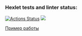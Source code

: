 ### Hexlet tests and linter status:
[![Actions Status](https://github.com/iatopilskii/frontend-project-44/workflows/hexlet-check/badge.svg)](https://github.com/iatopilskii/frontend-project-44/actions)
<a href="https://codeclimate.com/github/iatopilskii/frontend-project-44/maintainability"><img src="https://api.codeclimate.com/v1/badges/77cc0edd60843c0c083b/maintainability" /></a>

[Пример работы](https://asciinema.org/a/551390)
